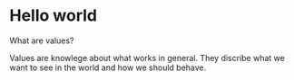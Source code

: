 # Hello world

What are values?

Values are knowlege about what works in general. They discribe what we want to see in the world and how we should behave.
